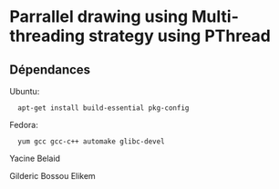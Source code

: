 Parrallel drawing using Multi-threading strategy using PThread
==================

## Dépendances

Ubuntu:

```
  apt-get install build-essential pkg-config
```

Fedora:

```
  yum gcc gcc-c++ automake glibc-devel
```

Yacine Belaid

Gilderic Bossou Elikem
